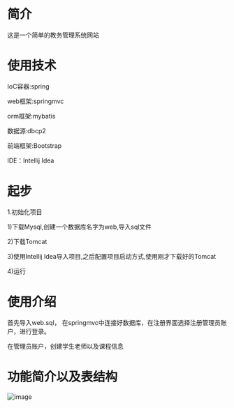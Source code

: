 # 简介
这是一个简单的教务管理系统网站
# 使用技术
IoC容器:spring

web框架:springmvc

orm框架:mybatis

数据源:dbcp2

前端框架:Bootstrap

IDE：Intellij Idea
# 起步
1.初始化项目

1)下载Mysql,创建一个数据库名字为web,导入sql文件

2)下载Tomcat

3)使用Intellij Idea导入项目,之后配置项目启动方式,使用刚才下载好的Tomcat

4)运行
# 使用介绍
首先导入web.sql， 在springmvc中连接好数据库，在注册界面选择注册管理员账户，进行登录。

在管理员账户，创建学生老师以及课程信息

# 功能简介以及表结构
![image](http://github.com/Zhsta/firstWeb/img/master//xxx.png)
